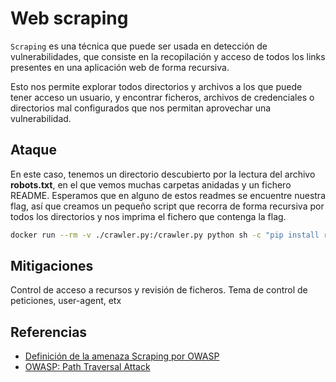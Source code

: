 # Web scraping

`Scraping` es una técnica que puede ser usada en detección de vulnerabilidades, que consiste en la recopilación y acceso de todos los links presentes en una aplicación web de forma recursiva. 

Esto nos permite explorar todos directorios y archivos a los que puede tener acceso un usuario, y encontrar ficheros, archivos de credenciales o directorios mal configurados que nos permitan aprovechar una vulnerabilidad.

## Ataque 
En este caso, tenemos un directorio descubierto por la lectura del archivo **robots.txt**, en el que vemos muchas carpetas anidadas y un fichero README. Esperamos que en alguno de estos readmes se encuentre nuestra flag, así que creamos un pequeño script que recorra de forma recursiva por todos los directorios y nos imprima el fichero que contenga la flag.

```bash
docker run --rm -v ./crawler.py:/crawler.py python sh -c "pip install requests bs4; python crawler.py http://<IP>/.hidden/"
```

## Mitigaciones
Control de acceso a recursos y revisión de ficheros.
Tema de control de peticiones, user-agent, etx

## Referencias

- [Definición de la amenaza Scraping por OWASP](https://owasp.org/www-project-automated-threats-to-web-applications/assets/oats/EN/OAT-011_Scraping)
- [OWASP: Path Traversal Attack](https://owasp.org/www-community/attacks/Path_Traversal)